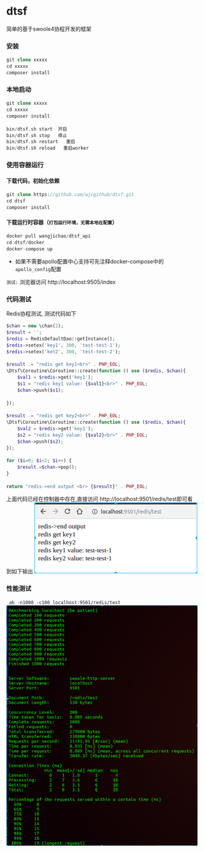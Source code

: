 # dtsf
简单的基于swoole4协程开发的框架

### 安装
```php
git clone xxxxx
cd xxxxx
composer install
```


### 本地启动
```php
git clone xxxxx
cd xxxxx
composer install

bin/dtsf.sh start  开启
bin/dtsf.sh stop   停止
bin/dtsf.sh restart   重启
bin/dtsf.sh reload   重启worker
```

### 使用容器运行

#### 下载代码，初始化依赖
```php
git clone https://github.com/wjcgithub/dtsf.git
cd dtsf
composer install
```

#### 下载运行时容器（`打包运行环境，无需本地在配置`）

```php
docker pull wangjichao/dtsf_api
cd dtsf/docker
docker-compose up
```
- 如果不需要apollo配置中心支持可先注释docker-compose中的`apollo_config`配置

`测试:` 浏览器访问 http://localhost:9505/index

### 代码测试
Redis协程测试, 测试代码如下
```php
$chan = new \chan(2);
$result = '';
$redis = RedisDefaultDao::getInstance();
$redis->setex('key1', 300, 'test-test-1');
$redis->setex('ket2', 300, 'test-test-2');

$result .= "redis get key1<br>" . PHP_EOL;
\Dtsf\Coroutine\Coroutine::create(function () use ($redis, $chan){
    $val1 = $redis->get('key1');
    $s1 = "redis key1 value: {$val1}<br>" . PHP_EOL;
    $chan->push($s1);

});

$result .= "redis get key2<br>" . PHP_EOL;
\Dtsf\Coroutine\Coroutine::create(function () use ($redis, $chan){
    $val2 = $redis->get('key1');
    $s2 = "redis key2 value: {$val2}<br>" . PHP_EOL;
    $chan->push($s2);
});

for ($i=0; $i<2; $i++) {
    $result.=$chan->pop();
}

return "redis->end output <br> {$result}" . PHP_EOL;
```

上面代码已经在控制器中存在,直接访问 http://localhost:9501/redis/test即可看到如下输出
![redis](redis.png)

### 性能测试
` ab -n1000 -c100 localhost:9501/redis/test`
![redis](bench.png)